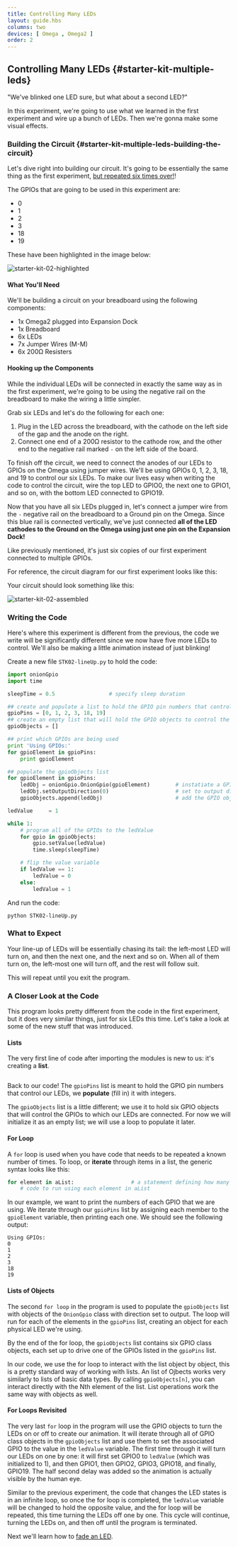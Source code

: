 ```yaml
---
title: Controlling Many LEDs
layout: guide.hbs
columns: two
devices: [ Omega , Omega2 ]
order: 2
---
```


## Controlling Many LEDs {#starter-kit-multiple-leds}

"We've blinked one LED sure, but what about a second LED?"

In this experiment, we're going to use what we learned in the first experiment and wire up a bunch of LEDs. Then we're gonna make some visual effects.

<!-- // DONE: tidy the circuit building sections up according to style guide -->

### Building the Circuit {#starter-kit-multiple-leds-building-the-circuit}

Let's dive right into building our circuit. It's going to be essentially the same thing as the first experiment, [but repeated six times over!](#starter-kit-blinking-led-hooking-up-the-components)!

The GPIOs that are going to be used in this experiment are:

* 0
* 1
* 2
* 3
* 18
* 19

These have been highlighted in the image below:

<!-- TODO: add image of expansion dock with correct pins highlighted -->

![starter-kit-02-highlighted](https://raw.githubusercontent.com/OnionIoT/Onion-Docs/master/Omega2/Kit-Guides/Starter/img/02-expansion-pinout-highlight.png)

#### What You'll Need

We'll be building a circuit on your breadboard using the following components:

* 1x Omega2 plugged into Expansion Dock
* 1x Breadboard
* 6x LEDs
* 7x Jumper Wires (M-M)
* 6x 200Ω Resisters

#### Hooking up the Components

While the individual LEDs will be connected in exactly the same way as in the first experiment, we're going to be using the negative rail on the breadboard to make the wiring a little simpler.

Grab six LEDs and let's do the following for each one:

1. Plug in the LED across the breadboard, with the cathode on the left side of the gap and the anode on the right.
2. Connect one end of a 200Ω resistor to the cathode row, and the other end to the negative rail marked `-` on the left side of the board.

<!-- // TODO: FRITZING: fritzing diagram of the experiment -->

To finish off the circuit, we need to connect the anodes of our LEDs to GPIOs on the Omega using jumper wires. We'll be using GPIOs 0, 1, 2, 3, 18, and 19 to control our six LEDs. To make our lives easy when writing the code to control the circuit, wire the top LED to GPIO0, the next one to GPIO1, and so on, with the bottom LED connected to GPIO19.

Now that you have all six LEDs plugged in, let's connect a jumper wire from the `-` negative rail on the breadboard to a Ground pin on the Omega. Since this blue rail is connected vertically, we've just connected **all of the LED cathodes to the Ground on the Omega using just one pin on the Expansion Dock!**

Like previously mentioned, it's just six copies of our first experiment connected to multiple GPIOs.

For reference, the circuit diagram for our first experiment looks like this:
<!-- // TODO: CIRCUIT DIAGRAM: circuit showing this experiment -->

Your circuit should look something like this:

<!-- // DONE: IMAGE photo of circuit -->
![starter-kit-02-assembled](https://raw.githubusercontent.com/OnionIoT/Onion-Docs/master/Omega2/Kit-Guides/Starter/img/02-assembled-circuit.jpg)

### Writing the Code

Here's where this experiment is different from the previous, the code we write will be significantly different since we now have five more LEDs to control. We'll also be making a little animation instead of just blinking!

Create a new file `STK02-lineUp.py` to hold the code:
``` python
import onionGpio
import time

sleepTime = 0.5                 # specify sleep duration

## create and populate a list to hold the GPIO pin numbers that control the LEDs
gpioPins = [0, 1, 2, 3, 18, 19]
## create an empty list that will hold the GPIO objects to control the LEDs
gpioObjects = []

## print which GPIOs are being used
print 'Using GPIOs:'
for gpioElement in gpioPins:
    print gpioElement

## populate the gpioObjects list
for gpioElement in gpioPins:
    ledObj = onionGpio.OnionGpio(gpioElement)        # instatiate a GPIO object for this gpio pin
    ledObj.setOutputDirection(0)                     # set to output direction with zero being the default value
    gpioObjects.append(ledObj)                       # add the GPIO object to our list

ledValue     = 1

while 1:
    # program all of the GPIOs to the ledValue
    for gpio in gpioObjects:
        gpio.setValue(ledValue)
        time.sleep(sleepTime)

    # flip the value variable
    if ledValue == 1:
        ledValue = 0
    else:
        ledValue = 1
```

And run the code:

```
python STK02-lineUp.py
```

### What to Expect

Your line-up of LEDs will be essentially chasing its tail: the left-most LED will turn on, and then the next one, and the next and so on. When all of them turn on, the left-most one will turn off, and the rest will follow suit.

<!-- // TODO: GIF: Showing this experiment with the LEDs lighting up one after another and then turning off one after another -->

This will repeat until you exit the program.

### A Closer Look at the Code

This program looks pretty different from the code in the first experiment, but it does very similar things, just for six LEDs this time. Let's take a look at some of the new stuff that was introduced.

#### Lists

The very first line of code after importing the modules is new to us: it's creating a **list**.

```{r child = '../../shared/lists.md'}
```

Back to our code! The `gpioPins` list is meant to hold the GPIO pin numbers that control our LEDs, we **populate** (fill in) it with integers.

The `gpioObjects` list is a little different; we use it to hold six GPIO objects that will control the GPIOs to which our LEDs are connected. For now we will initialize it as an empty list; we will use a loop to populate it later.


#### For Loop

A `for` loop is used when you have code that needs to be repeated a known number of times. To loop, or **iterate** through items in a list, the generic syntax looks like this:

``` python
for element in aList:                  # a statement defining how many times to repeat (or a list to iterate through)
    # code to run using each element in aList
```

In our example, we want to print the numbers of each GPIO that we are using. We iterate through our `gpioPins` list by assigning each member to the `gpioElement` variable, then printing each one. We should see the following output:

```
Using GPIOs:
0
1
2
3
18
19
```


#### Lists of Objects

The second `for loop` in the program is used to populate the `gpioObjects` list with objects of the `OnionGpio` class with direction set to output. The loop will run for each of the elements in the `gpioPins` list, creating an object for each physical LED we're using.

By the end of the for loop, the `gpioObjects` list contains six GPIO class objects, each set up to drive one of the GPIOs listed in the `gpioPins` list.

In our code, we use the for loop to interact with the list object by object, this is a pretty standard way of working with lists. An list of Ojbects works very similarly to lists of basic data types. By calling  `gpioObjects[n]`, you can interact directly with the Nth element of the list. List operations work the same way with objects as well.


#### For Loops Revisited

The very last `for` loop in the program will use the GPIO objects to turn the LEDs on or off to create our animation. It will iterate through all of GPIO class objects in the `gpioObjects` list and use them to set the associated GPIO to the value in the `ledValue` variable. The first time through it will turn our LEDs on one by one: it will first set GPIO0 to `ledValue` (which was initialized to 1), and then GPIO1, then GPIO2, GPIO3, GPIO18, and finally, GPIO19. The half second delay was added so the animation is actually visible by the human eye.

Similar to the previous experiment, the code that changes the LED states is in an infinite loop, so once the for loop is completed, the `ledValue` variable will be changed to hold the opposite value, and the for loop will be repeated, this time turning the LEDs off one by one. This cycle will continue, turning the LEDs on, and then off until the program is terminated.

Next we'll learn how to [fade an LED](#starter-kit-fading-led).
